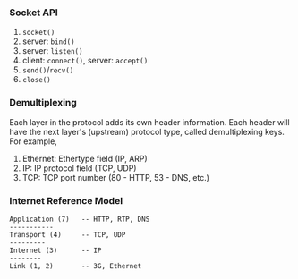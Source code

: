### Socket API

1. `socket()`
2. server: `bind()`
3. server: `listen()`
4. client: `connect()`, server: `accept()`
5. `send()`/`recv()`
6. `close()`

### Demultiplexing

Each layer in the protocol adds its own header information. Each header will
have the next layer's (upstream) protocol type, called demultiplexing keys. For
example,
1. Ethernet: Ethertype field (IP, ARP)
2. IP: IP protocol field (TCP, UDP)
3. TCP: TCP port number (80 - HTTP, 53 - DNS, etc.)

### Internet Reference Model

```
Application (7)   -- HTTP, RTP, DNS
-----------
Transport (4)     -- TCP, UDP
---------
Internet (3)      -- IP
--------
Link (1, 2)       -- 3G, Ethernet
```
